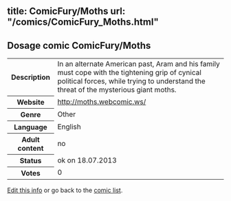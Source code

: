 title: ComicFury/Moths
url: "/comics/ComicFury_Moths.html"
---
Dosage comic ComicFury/Moths
-----------------------------------------

<p id="msg"></p>
<script type="text/javascript">
if (window.location.search === '?edit_info_mail=sent_ok') {
  var elem = document.getElementById("msg");
  elem.innerHTML = 'Edited information sucessfully sent for review, which is usually done daily. Thanks!';
  elem.className = 'ok';
}
</script>
<table class="comicinfo">
<tr>
<th>Description</th><td>In an alternate American past, Aram and his family must cope with the tightening grip of cynical political forces, while trying to understand the threat of the mysterious giant moths.</td>
</tr>
<tr>
<th>Website</th><td><a href="http://moths.webcomic.ws/">http://moths.webcomic.ws/</a></td>
</tr>
<tr>
<th>Genre</th><td>Other</td>
</tr>
<tr>
<th>Language</th><td>English</td>
</tr>
<tr>
<th>Adult content</th><td>no</td>
</tr>
<tr>
<th>Status</th><td>ok on 18.07.2013</td>
</tr>
<tr>
<th>Votes</th><td>0</td>
</tr>
</table>

[Edit this info](ComicFury_Moths_edit.html) or go back to the [comic list](../comic-index.html).
